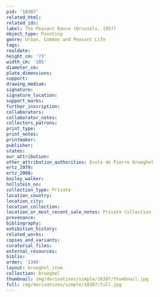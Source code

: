 ```yaml
---
pid: '18307'
related_html: 
related_ids: 
label: The Peasant Dance (Brussels, 1957)
object_type: Painting
genre: Urban, Common and Peasant Life
tags: 
realdate: 
height_cm: '73'
width_cm: '105'
diameter_cm: 
plate_dimensions: 
support: 
drawing_medium: 
signature: 
signature_location: 
support_marks: 
further_inscription: 
collaborators: 
collaborator_notes: 
collectors_patrons: 
print_type: 
print_notes: 
printmaker: 
publisher: 
states: 
our_attribution: 
other_attribution_authorities: Ecole de Pierre Brueghel
ertz_1979: 
ertz_2008: 
bailey_walker: 
hollstein_no: 
collection_type: Private
location_country: 
location_city: 
location_collection: 
location_or_most_recent_sale_notes: Private Collection
provenance: 
bibliography: 
exhibition_history: 
related_works: 
copies_and_variants: 
curatorial_files: 
external_resources: 
biblio: 
order: '1345'
layout: brueghel_item
collection: brueghel
thumbnail: img/derivatives/simple/18307/thumbnail.jpg
full: img/derivatives/simple/18307/full.jpg
---
```

